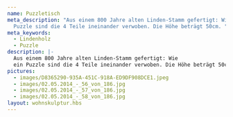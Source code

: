 ```yaml
---
name: Puzzletisch
meta_description: "Aus einem 800 Jahre alten Linden-Stamm gefertigt: Wie ein
  Puzzle sind die 4 Teile ineinander verwoben. Die Höhe beträgt 50cm. "
meta_keywords:
  - Lindenholz
  - Puzzle
description: |-
  Aus einem 800 Jahre alten Linden-Stamm gefertigt: Wie
  ein Puzzle sind die 4 Teile ineinander verwoben. Die Höhe beträgt 50cm. 
pictures:
  - images/D8365290-935A-451C-918A-ED9DF908DCE1.jpeg
  - images/02.05.2014_-_56_von_186.jpg
  - images/02.05.2014_-_57_von_186.jpg
  - images/02.05.2014_-_58_von_186.jpg
layout: wohnskulptur.hbs
---
```

